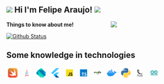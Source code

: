 
<h2>
<img src="https://media.giphy.com/media/h408T6Y5GfmXBKW62l/giphy.gif" width="200">
Hi I'm Felipe Araujo! <img src="https://media.giphy.com/media/12oufCB0MyZ1Go/giphy.gif" width="50">

</h2>
<img align='right' src="https://media.giphy.com/media/M9gbBd9nbDrOTu1Mqx/giphy.gif" width="230">

<summary><b>Things to know about me!</b> </summary>


[![Github Status](https://github-readme-stats.vercel.app/api?username=FelipeCostaAraujo&show_icons=true&title_color=fff&icon_color=79ff97&text_color=9f9f9f&bg_color=151515)](https://github.com/FelipeCostaAraujo/FelipeCostaAraujo)

## Some knowledge in technologies

<div>
<img alt="swift" src=".github/Swift.png" width="5%" style="vertical-align:top; margin:4px">
<img alt="java" src=".github/Java.jpg" width="5%" style="vertical-align:top; margin:4px">
<img alt="dart" src=".github/Dart.svg" width="5%" style="vertical-align:top; margin:4px">
<img alt="flutter" src=".github/Flutter.svg" width="5%" style="vertical-align:top; margin:4px">

<img alt="javascript" src=".github/JavaScript.svg" width="5%" style="vertical-align:top; margin:4px">
<img alt="typescript" src=".github/Typescript.svg" width="5%" style="vertical-align:top; margin:4px">
<img alt="node" src=".github/Node-JS.jpg" width="5%" style="vertical-align:top; margin:4px">
<img alt="docker" src=".github/Docker.svg" width="5%" style="vertical-align:top; margin:4px">

<img alt="python" src=".github/Python.svg" width="5%" style="vertical-align:top; margin:4px">
<img alt="flask" src=".github/Flask.jpg" width="5%" style="vertical-align:top; margin:4px;">

<img alt="arduino" src=".github/Arduino.jpg" width="5%" style="vertical-align:top; margin:4px;">
</div>


